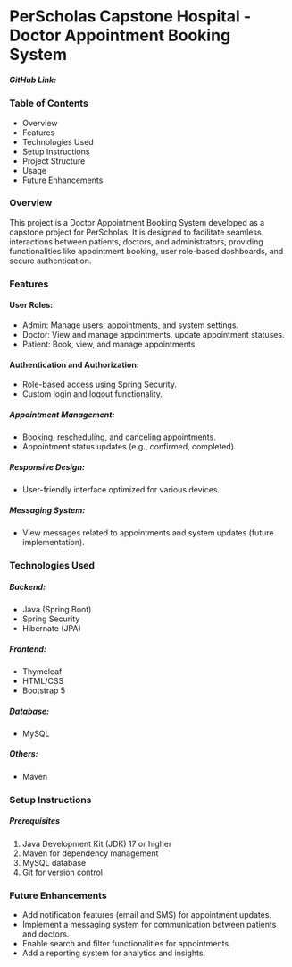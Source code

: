 # **PerScholas Capstone Hospital - Doctor Appointment Booking System**

##### GitHub Link:

### **Table of Contents**
* Overview
* Features
* Technologies Used
* Setup Instructions
* Project Structure
* Usage
* Future Enhancements

### **Overview**

This project is a Doctor Appointment Booking System developed as a capstone project for PerScholas. 
It is designed to facilitate seamless interactions between patients, doctors, and administrators, 
providing functionalities like appointment booking, user role-based dashboards, and secure authentication.

### **Features**

#### **User Roles:**

* Admin: Manage users, appointments, and system settings.
* Doctor: View and manage appointments, update appointment statuses.
* Patient: Book, view, and manage appointments.

#### **Authentication and Authorization:**

* Role-based access using Spring Security.
* Custom login and logout functionality.

##### **Appointment Management:**
* Booking, rescheduling, and canceling appointments.
* Appointment status updates (e.g., confirmed, completed).

##### **Responsive Design:**

* User-friendly interface optimized for various devices.

##### **Messaging System:**

* View messages related to appointments and system updates (future implementation).

### **Technologies Used**

##### Backend:
* Java (Spring Boot)
* Spring Security
* Hibernate (JPA)

##### **Frontend:**
* Thymeleaf
* HTML/CSS
* Bootstrap 5

##### Database:

* MySQL

##### Others:

* Maven

### Setup Instructions

##### Prerequisites

1. Java Development Kit (JDK) 17 or higher
2. Maven for dependency management
3. MySQL database
4. Git for version control


### **Future Enhancements**

* Add notification features (email and SMS) for appointment updates.
* Implement a messaging system for communication between patients and doctors.
* Enable search and filter functionalities for appointments.
* Add a reporting system for analytics and insights.
